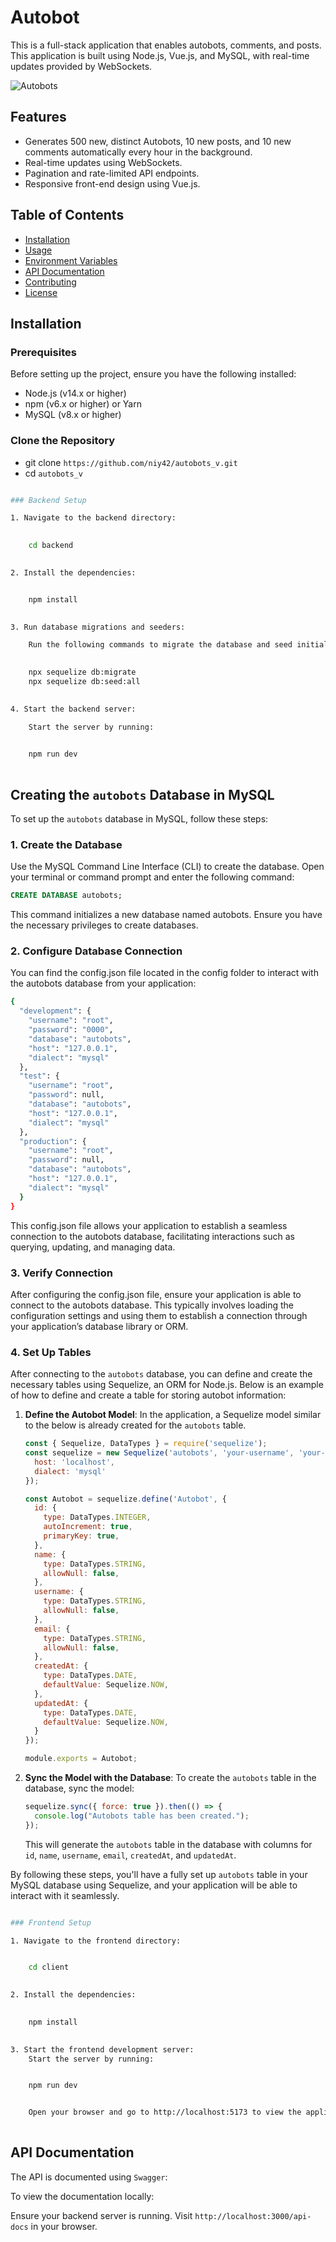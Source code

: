 # Autobot

This is a full-stack application that enables autobots, comments, and posts. This application is built using Node.js, Vue.js, and MySQL, with real-time updates provided by WebSockets.

![Autobots](https://github.com/niy42/autobot_v/blob/main/client/src/assets/autobots_v.png)
<!--![Autobots](https://github.com/niy42/autobot_v/blob/main/client/src/assets/auto.gif)-->

## Features

- Generates 500 new, distinct Autobots, 10 new posts, and 10 new comments automatically every hour in the background.
- Real-time updates using WebSockets.
- Pagination and rate-limited API endpoints.
- Responsive front-end design using Vue.js.

## Table of Contents

- [Installation](#installation)
- [Usage](#usage)
- [Environment Variables](#environment-variables)
- [API Documentation](#api-documentation)
- [Contributing](#contributing)
- [License](#license)

## Installation

### Prerequisites

Before setting up the project, ensure you have the following installed:

- Node.js (v14.x or higher)
- npm (v6.x or higher) or Yarn
- MySQL (v8.x or higher)

### Clone the Repository


- git clone `https://github.com/niy42/autobots_v.git` 
- cd `autobots_v`

```bash

### Backend Setup

1. Navigate to the backend directory:

    
    cd backend
    

2. Install the dependencies:


    npm install
   

3. Run database migrations and seeders:

    Run the following commands to migrate the database and seed initial data:

    
    npx sequelize db:migrate
    npx sequelize db:seed:all
 

4. Start the backend server:

    Start the server by running:

   
    npm run dev
 
```
## **Creating the `autobots` Database in MySQL**

To set up the `autobots` database in MySQL, follow these steps:

### 1. Create the Database

Use the MySQL Command Line Interface (CLI) to create the database. Open your terminal or command prompt and enter the following command:

```sql
CREATE DATABASE autobots;
```
This command initializes a new database named autobots. Ensure you have the necessary privileges to create databases.

### 2. Configure Database Connection
You can find the config.json file located in the config folder to interact with the autobots database from your application:

```bash
{
  "development": {
    "username": "root",
    "password": "0000",
    "database": "autobots",
    "host": "127.0.0.1",
    "dialect": "mysql"
  },
  "test": {
    "username": "root",
    "password": null,
    "database": "autobots",
    "host": "127.0.0.1",
    "dialect": "mysql"
  },
  "production": {
    "username": "root",
    "password": null,
    "database": "autobots",
    "host": "127.0.0.1",
    "dialect": "mysql"
  }
}

```
This config.json file allows your application to establish a seamless connection to the autobots database, facilitating interactions such as querying, updating, and managing data.

### 3. Verify Connection
After configuring the config.json file, ensure your application is able to connect to the autobots database. This typically involves loading the configuration settings and using them to establish a connection through your application’s database library or ORM.

### 4. Set Up Tables

After connecting to the `autobots` database, you can define and create the necessary tables using Sequelize, an ORM for Node.js. Below is an example of how to define and create a table for storing autobot information:

1. **Define the Autobot Model**: In the application, a Sequelize model similar to the below is already created for the `autobots` table.

    ```javascript
    const { Sequelize, DataTypes } = require('sequelize');
    const sequelize = new Sequelize('autobots', 'your-username', 'your-password', {
      host: 'localhost',
      dialect: 'mysql'
    });

    const Autobot = sequelize.define('Autobot', {
      id: {
        type: DataTypes.INTEGER,
        autoIncrement: true,
        primaryKey: true,
      },
      name: {
        type: DataTypes.STRING,
        allowNull: false,
      },
      username: {
        type: DataTypes.STRING,
        allowNull: false,
      },
      email: {
        type: DataTypes.STRING,
        allowNull: false,
      },
      createdAt: {
        type: DataTypes.DATE,
        defaultValue: Sequelize.NOW,
      },
      updatedAt: {
        type: DataTypes.DATE,
        defaultValue: Sequelize.NOW,
      }
    });

    module.exports = Autobot;
    ```

2. **Sync the Model with the Database**: To create the `autobots` table in the database, sync the model:

    ```javascript
    sequelize.sync({ force: true }).then(() => {
      console.log("Autobots table has been created.");
    });
    ```

    This will generate the `autobots` table in the database with columns for `id`, `name`, `username`, `email`, `createdAt`, and `updatedAt`.

By following these steps, you'll have a fully set up `autobots` table in your MySQL database using Sequelize, and your application will be able to interact with it seamlessly.

```bash

### Frontend Setup

1. Navigate to the frontend directory:


    cd client
    

2. Install the dependencies:

    
    npm install
    

3. Start the frontend development server:
    Start the server by running:


    npm run dev


    Open your browser and go to http://localhost:5173 to view the application.
    
```
## **API Documentation**
The API is documented using `Swagger`:

To view the documentation locally:

Ensure your backend server is running.
Visit `http://localhost:3000/api-docs` in your browser.